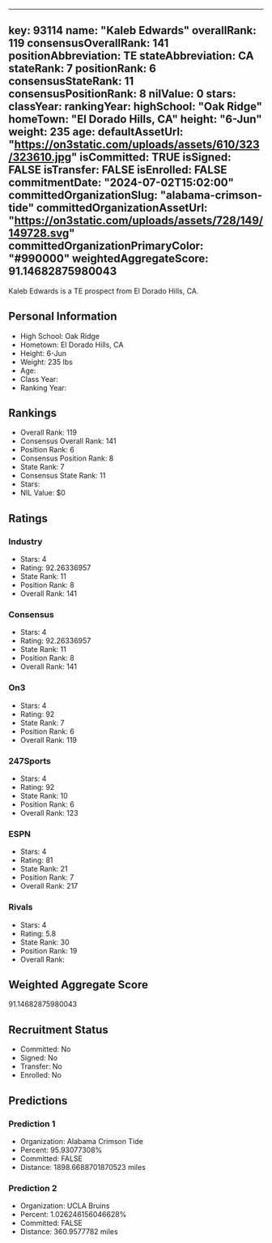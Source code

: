 ---
  key: 93114
  name: "Kaleb Edwards"
  overallRank: 119
  consensusOverallRank: 141
  positionAbbreviation: TE
  stateAbbreviation: CA
  stateRank: 7
  positionRank: 6
  consensusStateRank: 11
  consensusPositionRank: 8
  nilValue: 0
  stars: 
  classYear: 
  rankingYear: 
  highSchool: "Oak Ridge"
  homeTown: "El Dorado Hills, CA"
  height: "6-Jun"
  weight: 235
  age: 
  defaultAssetUrl: "https://on3static.com/uploads/assets/610/323/323610.jpg"
  isCommitted: TRUE
  isSigned: FALSE
  isTransfer: FALSE
  isEnrolled: FALSE
  commitmentDate: "2024-07-02T15:02:00"
  committedOrganizationSlug: "alabama-crimson-tide"
  committedOrganizationAssetUrl: "https://on3static.com/uploads/assets/728/149/149728.svg"
  committedOrganizationPrimaryColor: "#990000"
  weightedAggregateScore: 91.14682875980043
  ---
  
  Kaleb Edwards is a TE prospect from El Dorado Hills, CA.
  
  ## Personal Information
  - High School: Oak Ridge
  - Hometown: El Dorado Hills, CA
  - Height: 6-Jun
  - Weight: 235 lbs
  - Age: 
  - Class Year: 
  - Ranking Year: 
  
  ## Rankings
  - Overall Rank: 119
  - Consensus Overall Rank: 141
  - Position Rank: 6
  - Consensus Position Rank: 8
  - State Rank: 7
  - Consensus State Rank: 11
  - Stars: 
  - NIL Value: $0
  
  ## Ratings
  
  ### Industry
  - Stars: 4
  - Rating: 92.26336957
  - State Rank: 11
  - Position Rank: 8
  - Overall Rank: 141
  
  ### Consensus
  - Stars: 4
  - Rating: 92.26336957
  - State Rank: 11
  - Position Rank: 8
  - Overall Rank: 141
  
  ### On3
  - Stars: 4
  - Rating: 92
  - State Rank: 7
  - Position Rank: 6
  - Overall Rank: 119
  
  ### 247Sports
  - Stars: 4
  - Rating: 92
  - State Rank: 10
  - Position Rank: 6
  - Overall Rank: 123
  
  ### ESPN
  - Stars: 4
  - Rating: 81
  - State Rank: 21
  - Position Rank: 7
  - Overall Rank: 217
  
  ### Rivals
  - Stars: 4
  - Rating: 5.8
  - State Rank: 30
  - Position Rank: 19
  - Overall Rank: 
  
  ## Weighted Aggregate Score
  91.14682875980043
  
  ## Recruitment Status
  - Committed: No
  - Signed: No
  - Transfer: No
  - Enrolled: No
  
  
  
  ## Predictions
  
  ### Prediction 1
  - Organization: Alabama Crimson Tide
  - Percent: 95.93077308%
  - Committed: FALSE
  - Distance: 1898.6688701870523 miles
  
  ### Prediction 2
  - Organization: UCLA Bruins
  - Percent: 1.026246156046628%
  - Committed: FALSE
  - Distance: 360.9577782 miles
  